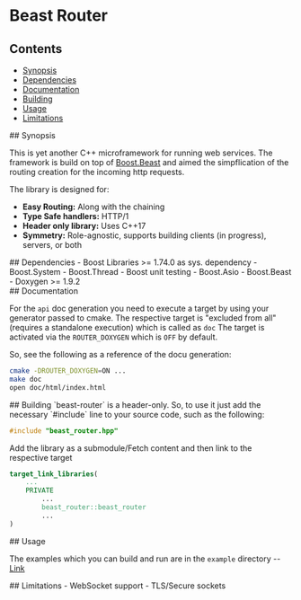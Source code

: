 # Beast Router

## Contents

- [Synopsis](#synopsis)
- [Dependencies](#dependencies)
- [Documentation](#documentation)
- [Building](#building)
- [Usage](#usage)
- [Limitations](#limitations)

<div id="synopsis" />
## Synopsis

This is yet another C++ microframework for running web services.
The framework is build on top of [Boost.Beast](https://github.com/boostorg/beast) and aimed the
simpflication of the routing creation for the incoming http requests.

The library is designed for:
- **Easy Routing:** Along with the chaining
- **Type Safe handlers:** HTTP/1
- **Header only library:** Uses C++17
- **Symmetry:** Role-agnostic, supports building clients (in progress), servers, or both

<div id="dependencies" />
## Dependencies
- Boost Libraries >= 1.74.0 as sys. dependency
	- Boost.System
	- Boost.Thread
	- Boost unit testing
	- Boost.Asio
	- Boost.Beast
- Doxygen >= 1.9.2

<div id="documentation" />
## Documentation

For the `api` doc generation you need to execute a target by using your generator passed to cmake.
The respective target is "excluded from all" (requires a standalone execution) which is called as `doc`
The target is activated via the `ROUTER_DOXYGEN` which is `OFF` by default.

So, see the following as a reference of the docu generation:

```bash
cmake -DROUTER_DOXYGEN=ON ...
make doc
open doc/html/index.html
```

<div id="building" />
## Building
`beast-router` is a header-only. So, to use it just add the necessary `#include` line to your source code, such as the following:

```cpp
#include "beast_router.hpp"
```

Add the library as a submodule/Fetch content and then link to the respective target

```cmake
target_link_libraries(
	...
	PRIVATE
		...
		beast_router::beast_router
		...
)
```

<div id="usage" />
## Usage

The examples which you can build and run are in the `example` directory -- [Link](https://github.com/osydunenko/beast-router/tree/main/examples)

<div id="limitations" />
## Limitations
- WebSocket support
- TLS/Secure sockets
